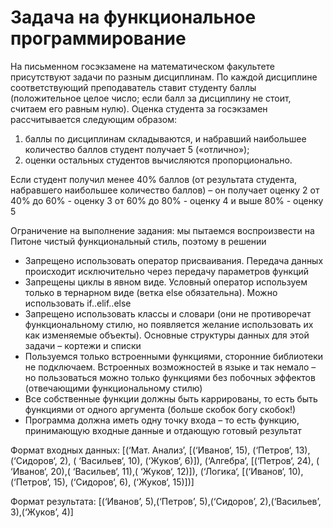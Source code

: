 # Задача на функциональное программирование

На письменном госэкзамене на математическом факультете присутствуют задачи по разным дисциплинам. По каждой дисциплине соответствующий преподаватель ставит студенту баллы (положительное целое число; если балл за дисциплину не стоит, считаем его равным нулю). Оценка студента за госэкзамен рассчитывается следующим образом:
1. баллы по дисциплинам складываются, и набравший наибольшее количество баллов студент получает 5 («отлично»);
2. оценки остальных студентов вычисляются пропорционально.

Если студент получил менее 40% баллов (от результата студента, набравшего наибольшее количество баллов) – он получает оценку 2 
от 40% до 60% - оценку 3 
от 60% до 80% - оценку 4 
и выше 80% - оценку 5

Ограничение на выполнение задания: 
мы пытаемся воспроизвести на Питоне чистый функциональный стиль, поэтому в решении

- Запрещено использовать оператор присваивания. Передача данных происходит исключительно через передачу параметров функций 
- Запрещены циклы в явном виде. Условный оператор используем только в тернарном виде (ветка else обязательна). Можно использовать if..elif..else
- Запрещено использовать классы и словари (они не противоречат функциональному стилю, но появляется желание использовать их как изменяемые объекты). Основные структуры данных для этой задачи – кортежи и списки 
- Пользуемся только встроенными функциями, сторонние библиотеки не подключаем. Встроенных возможностей в языке и так немало – но пользоваться можно только функциями без побочных эффектов (отвечающими функциональному стилю) 
- Все собственные функции должны быть каррированы, то есть быть функциями от одного аргумента (больше скобок богу скобок!) 
- Программа должна иметь одну точку входа – то есть функцию, принимающую входные данные и отдающую готовый результат 

Формат входных данных:
[(‘Мат. Анализ’, [(‘Иванов‘, 15), (‘Петров‘, 13), (‘Сидоров‘, 2), ( ‘Васильев‘, 10), (‘Жуков‘, 6)]), 
(‘Алгебра‘, [(‘Петров‘, 24), ( ‘Иванов‘, 20),( ‘Васильев‘, 11),( ‘Жуков‘, 12)]), 
(‘Логика‘, [(‘Иванов‘, 10), (‘Петров‘, 15), (‘Сидоров‘, 6), (‘Жуков‘, 15)])] 

Формат результата: 
[(‘Иванов’, 5),(‘Петров’, 5),(‘Сидоров’, 2),(‘Васильев’, 3),(‘Жуков’, 4)]